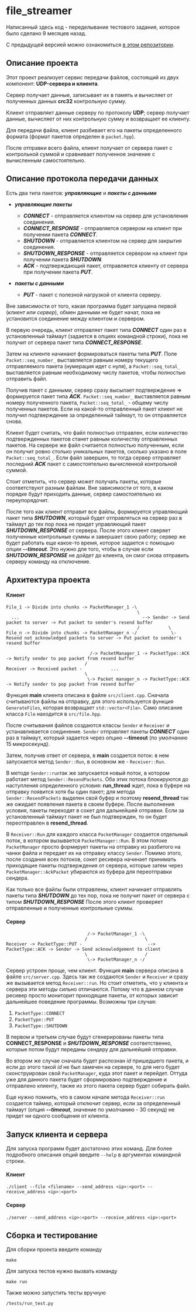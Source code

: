 # file_streamer

Написанный здесь код - переделывание тестового задания, которое было сделано 9 месяцев назад.

С предыдущей версией можно ознакомиться [в этом репозитории](https://github.com/dudelka/udp_server/).

## Описание проекта

Этот проект реализует сервис передачи файлов, состоящий из двух компонент: __UDP-сервера и клиента__.

Сервер получает данные, записывает их в память и вычисляет от полученных данных __crc32__ контрольную сумму.

Клиент отправляет данные серверу по протоколу __UDP__; сервер получает данные, вычисляет от них контрольную сумму и возвращает ее клиенту.

Для передачи файла, клиент разбивает его на пакеты определенного формата (формат пакетов определен в `packet.hpp`).

После отправки всего файла, клиент получает от сервера пакет с контрольной суммой и сравнивает полученное значение с вычисленным самостоятельно.

## Описание протокола передачи данных

Есть два типа пакетов: _**управляющие**_ и _**пакеты с данными**_

* **_управляющие пакеты_**
  * **_CONNECT_** - отправляется клиентом на сервер для установления соединения.
  * **_CONNECT_RESPONSE_** - отправляется сервером на клиент при получении пакета **_CONNECT_**.
  * **_SHUTDOWN_** - отправляется клиентом на сервер для закрытия соединения.
  * **_SHUTDOWN_RESPONSE_** - отправляется сервером на клиент при получении пакета **_SHUTDOWN_**.
  * **_ACK_** - подтверждающий пакет, отправляется клиенту от сервера при получении пакета **_PUT_**.

* _**пакеты с данными**_
  * **_PUT_** - пакет с полезной нагрузкой от клиента серверу.

Вне зависимости от того, какая программа будет запущена первой (_клиент или сервер_), обмен данными не будет начат, пока не установится соединение между клиентом и сервером.

В первую очередь, клиент отправляет пакет типа **_CONNECT_** один раз в установленный таймаут (задается в опциях командной строки), пока не получит от сервера пакет типа **_CONNECT_RESPONSE_**.

Затем на клиенте начинают формироваться пакеты типа **_PUT_**. Поле `Packet::seq_number_` выставляется равным номеру текущего отправляемого пакета (нумерация идет с нуля), а `Packet::seq_total_` выставляется равным необходимому числу пакетов, чтобы полностью отправить файл.

Получив пакет с данными, сервер сразу высылает подтверждение => формируется пакет типа **_ACK_**. `Packet::seq_number_` выставляется равным номеру полученного пакета, `Packet::seq_total_` - общему числу полученных пакетов. Если на какой-то отправленный пакет клиент не получил подтверждение за определенный таймаут, то он отправляется снова. 

Клиент будет считать, что файл полностью отправлен, если количество подтвержденных пакетов станет равным количеству отправленных пакетов. На сервере же файл считается полностью полученным, если он получит ровно столько уникальных пакетов, сколько указано в поле `Packet::seq_total_`. Если файл завершен, то тогда сервер отправляет последний **_ACK_** пакет с самостоятельно вычисленной контрольной суммой.

Стоит отметить, что сервер может получать пакеты, которые соответствуют разным файлам. Вне зависимости от того, в каком порядке будут приходить данные, сервер самостоятельно их переупорядочит.

После того  как клиент отправит все файлы, формируется управляющий пакет типа **_SHUTDOWN_**, который будет отправляться на сервер раз в таймаут до тех пор пока не придет управляющий пакет **_SHUTDOWN_RESPONSE_** от сервера. После этого клиент сверяет полученные контрольные суммы и завершает свою работу; сервер же будет работать еще какое-то время, которое задается с помощью опции **_--timeout_**. Это нужно для того, чтобы в случае если **_SHUTDOWN_RESPONSE_** не дойдет до клиента, он смог снова отправить серверу команду на отключение.

## Архитектура проекта

#### Клиент

```
File_1 -> Divide into chunks -> PacketManager_1 -\
                                                  \
  ...                                               --> Sender -> Send packet to server -> Put packet to sender's resend buffer
                                                  /           \
File_n -> Divide into chunks -> PacketManager_n -/             \- Resend not acknowledged packets to server -> Put packet to sender's resend buffer
```

```
                                /-> PacketManager_1 -> PacketType::ACK -> Notify sender to pop packet from resend buffer
                              /
Receiver -> Received packet -           ...
                              \
                               \-> Packet manager_n -> PacketType::ACK -> Notify sender to pop packet from resend buffer
```

Функция __main__ клиента описана в файле `src/client.cpp`. Сначала считываются файлы на отправку, для этого используется функция `GenerateFiles`, которая возвращает `std::vector<File>`. Само описание класса `File` находится в `src/file.hpp`.

После считывания файлов создаются классы `Sender` и `Receiver` и устанавливается соединение. `Sender` отправляет пакеты **_CONNECT_** один раз в таймаут, который задается через опцию **__--timeout__** (по умолчанию 15 микросекунд). 

Затем, получив ответ от сервера, в __main__ создается поток: в нем запускается метод `Sender::Run`, в основном же - `Receiver::Run`.

В методе `Sender::run`так же запускается новый поток, в котором работает метод `Sender::ResendPackets`. Оба этих потока блокируются до наступления определенного условия: **run_thread** ждет, пока в буфере на отправку появится хотя бы один пакет; для метода `Sender::ResendPackets` выделен свой буфер и поэтому **resend_thread** так же ожидает появления пакета в своем буфере. После выполнения условия, пакеты переходят в сокет для дальнейшей отправки. Если за установленный таймаут пакет не был подтвержден, то он будет переотправлен в **resend_thread**.

В `Receiver::Run` для каждого класса `PacketManager` создается отдельный поток, в котором вызывается `PacketManager::Run`. В этом потоке `PacketManager` просто формирует пакеты на отправку из разбитого на чанки файла и передает их на отправку классу `Sender`. Помимо этого, после создания всех потоков, сокет ресивера начинает принимать приходящие пакеты подтверждения от сервера, которые затем через `PacketManager::AckPacket` убираются из буфера для переотправки сендера.

Как только все файлы были отправлены, клиент начинает отправлять пакеты типа **_SHUTDOWN_** до тех пор, пока не получит пакет от сервера с типом **_SHUTDOWN_RESPONSE_**
После этого клиент проверяет отправленные и полученные контрольные суммы.

#### Сервер

```
                               /-> PacketManager_1 -\
                              /                      \
Receiver -> PacketType::PUT -                         --> PacketType::ACK -> Sender -> Send acknowledgement to client
                              \                      /
                               \-> PacketManager_n -/
```

Сервер устроен проще, чем клиент. Функция __main__ сервера описана в файле `src/server.cpp`. Здесь так же создаются `Sender` и `Receiver` и сразу же вызывается метод `Receiver::run`. Но стоит отметить, что у клиента и сервера эти методы сильно отличаются. Потому что в данном случае ресивер просто мониторит приходящие пакеты, от которых зависит дальнейшее поведение программы. Возможны три случая:

  1. `PacketType::CONNECT`
  2. `PacketType::PUT`
  3. `PacketType::SHUTDOWN`

В первом и третьем случае будут сгенерированы пакеты типа **__CONNECT_RESPONSE__** и **_SHUTDOWN_RESPONSE_** соответственно, которые потом будут переданы сендеру для дальнейшей отправки.

Во втором же случае сначала будет распознан _id_ пришедшего пакета, и если до этого такой _id_ не был замечен на сервере, то для него будет сконструирован свой `PacketManager`, куда этот пакет и перейдет. Оттуда уже для данного пакета будет сформировано подтверждение и отправлено клиенту, также из этого пакета сервер будет собирать файл.

Еще нужно помнить, что в самом начале метода `Receiver::run` создается таймер, который отключит сервер, если за определенный таймаут (опция **_--timeout_**, значение по умолчанию - 30 секунд) не придет ни одного сообщения от клиента.

## Запуск клиента и сервера

Для запуска программ будет достаточно этих команд. Для более подробного описания опций введите `--help` в аргументах командной строки.

#### Клиент 

```
./client --file <filename> --send_address <ip>:<port> --receive_address <ip>:<port>
```

#### Сервер

```
./server --send_address <ip>:<port> --receive_address <ip>:<port>
```

## Сборка и тестирование

Для сборки проекта введите команду

```
make
```

Для запуска тестов нужно вызвать команду

```
make run
```

Также можно запустить тесты вручную

```
/tests/run_test.py
```
